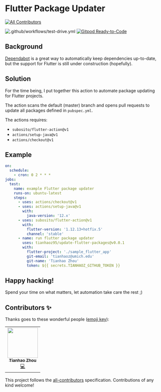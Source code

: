 # Flutter Package Updater
<!-- ALL-CONTRIBUTORS-BADGE:START - Do not remove or modify this section -->
[![All Contributors](https://img.shields.io/badge/all_contributors-1-orange.svg?style=flat-square)](#contributors-)
<!-- ALL-CONTRIBUTORS-BADGE:END -->

![.github/workflows/test-drive.yml](https://github.com/tianhaoz95/update-flutter-packages/workflows/.github/workflows/test-drive.yml/badge.svg?branch=master)
[![Gitpod Ready-to-Code](https://img.shields.io/badge/Gitpod-Ready--to--Code-blue?logo=gitpod)](https://gitpod.io/#https://github.com/tianhaoz95/update-flutter-packages) 

## Background

[Dependabot](https://dependabot.com/) is a great way to automatically keep dependencies up-to-date, but the support for Flutter is still under construction (hopefully).

## Solution

For the time being, I put together this action to automate package updating for Flutter projects.

The action scans the default (master) branch and opens pull requests to update all packages defined in `pubspec.yml`.

The actions requires:
* `subosito/flutter-action@v1`
* `actions/setup-java@v1`
* `actions/checkout@v1`

## Example

```yml
on:
  schedule:
    - cron: 0 2 * * *
jobs:
  test:
    name: example Flutter package updater
    runs-on: ubuntu-latest
    steps:
      - uses: actions/checkout@v1
      - uses: actions/setup-java@v1
        with:
          java-version: '12.x'
      - uses: subosito/flutter-action@v1
        with:
          flutter-version: '1.12.13+hotfix.5'
          channel: 'stable'
      - name: run flutter package updater
        uses: tianhaoz95/update-flutter-packages@v0.0.1
        with:
          flutter-project: './sample_flutter_app'
          git-email: 'tianhaoz@umich.edu'
          git-name: 'Tianhao Zhou'
          token: ${{ secrets.TIANHAOZ_GITHUB_TOKEN }}
```

## Happy hacking!

Spend your time on what matters, let automation take care the rest ;)
## Contributors ✨

Thanks goes to these wonderful people ([emoji key](https://allcontributors.org/docs/en/emoji-key)):

<!-- ALL-CONTRIBUTORS-LIST:START - Do not remove or modify this section -->
<!-- prettier-ignore-start -->
<!-- markdownlint-disable -->
<table>
  <tr>
    <td align="center"><a href="http://tianhaoz.com"><img src="https://avatars3.githubusercontent.com/u/16887772?v=4" width="100px;" alt=""/><br /><sub><b>Tianhao Zhou</b></sub></a><br /><a href="https://github.com/tianhaoz95/update-flutter-packages/commits?author=tianhaoz95" title="Code">💻</a></td>
  </tr>
</table>

<!-- markdownlint-enable -->
<!-- prettier-ignore-end -->
<!-- ALL-CONTRIBUTORS-LIST:END -->

This project follows the [all-contributors](https://github.com/all-contributors/all-contributors) specification. Contributions of any kind welcome!